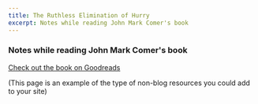 ```yaml
---
title: The Ruthless Elimination of Hurry
excerpt: Notes while reading John Mark Comer's book
---
```

### Notes while reading John Mark Comer's book
[Check out the book on Goodreads](https://www.goodreads.com/book/show/43982455-the-ruthless-elimination-of-hurry)

(This page is an example of the type of non-blog resources you could add to your site)